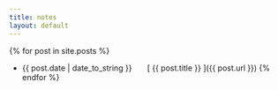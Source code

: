 ```yaml
---
title: notes
layout: default
---
```


{% for post in site.posts %}
  * {{ post.date | date_to_string }} &nbsp;&nbsp;&nbsp;&nbsp;&nbsp; [ {{ post.title }} ]({{ post.url }})
{% endfor %}
